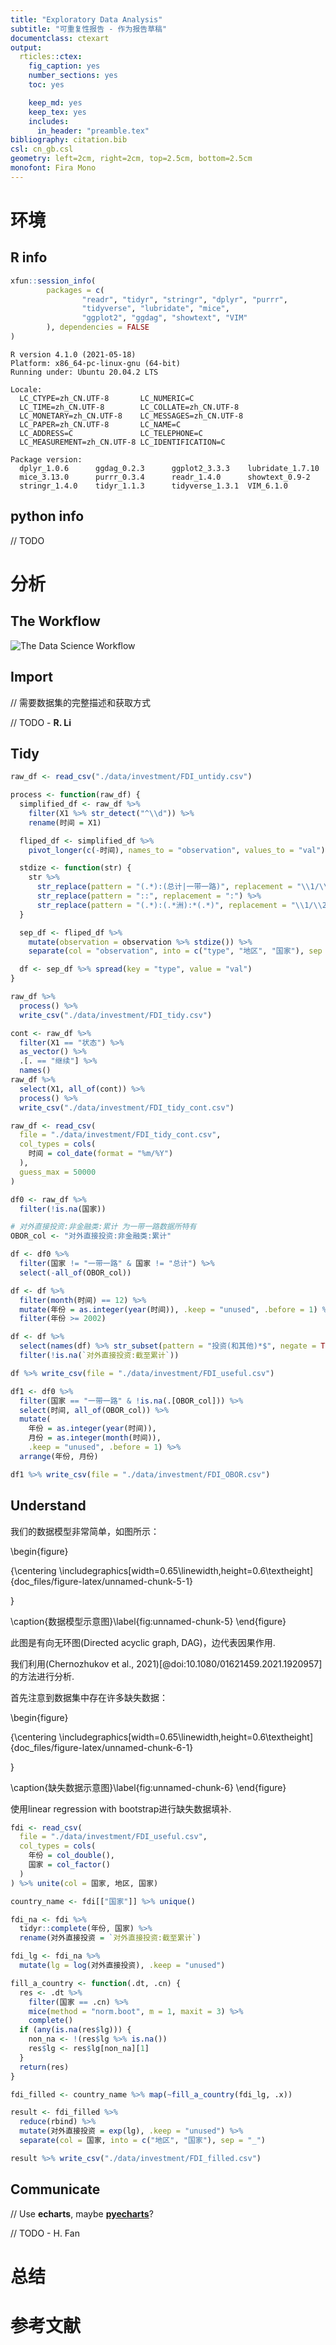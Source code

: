 ```yaml
---
title: "Exploratory Data Analysis"
subtitle: "可重复性报告 - 作为报告草稿"
documentclass: ctexart
output:
  rticles::ctex:
    fig_caption: yes
    number_sections: yes
    toc: yes

    keep_md: yes
    keep_tex: yes
    includes:
      in_header: "preamble.tex"
bibliography: citation.bib
csl: cn_gb.csl
geometry: left=2cm, right=2cm, top=2.5cm, bottom=2.5cm
monofont: Fira Mono
---
```


# 环境

## R info



```r
xfun::session_info(
        packages = c(
                "readr", "tidyr", "stringr", "dplyr", "purrr",
                "tidyverse", "lubridate", "mice",
                "ggplot2", "ggdag", "showtext", "VIM"
        ), dependencies = FALSE
)
```

```
R version 4.1.0 (2021-05-18)
Platform: x86_64-pc-linux-gnu (64-bit)
Running under: Ubuntu 20.04.2 LTS

Locale:
  LC_CTYPE=zh_CN.UTF-8       LC_NUMERIC=C              
  LC_TIME=zh_CN.UTF-8        LC_COLLATE=zh_CN.UTF-8    
  LC_MONETARY=zh_CN.UTF-8    LC_MESSAGES=zh_CN.UTF-8   
  LC_PAPER=zh_CN.UTF-8       LC_NAME=C                 
  LC_ADDRESS=C               LC_TELEPHONE=C            
  LC_MEASUREMENT=zh_CN.UTF-8 LC_IDENTIFICATION=C       

Package version:
  dplyr_1.0.6      ggdag_0.2.3      ggplot2_3.3.3    lubridate_1.7.10
  mice_3.13.0      purrr_0.3.4      readr_1.4.0      showtext_0.9-2  
  stringr_1.4.0    tidyr_1.1.3      tidyverse_1.3.1  VIM_6.1.0       
```

## python info

// TODO

# 分析

## The Workflow

![The Data Science Workflow[^1]](workflow.png)

[^1]: This picture is from [R for Data Science](https://r4ds.had.co.nz/introduction.html) by Hadley Wickham and Garrett Grolemund, released under [CC BY-NC-ND 3.0 US](http://creativecommons.org/licenses/by-nc-nd/3.0/us/).

## Import

// 需要数据集的完整描述和获取方式

// TODO - **R. Li**

## Tidy


```r
raw_df <- read_csv("./data/investment/FDI_untidy.csv")

process <- function(raw_df) {
  simplified_df <- raw_df %>%
    filter(X1 %>% str_detect("^\\d")) %>%
    rename(时间 = X1)

  fliped_df <- simplified_df %>%
    pivot_longer(c(-时间), names_to = "observation", values_to = "val")

  stdize <- function(str) {
    str %>%
      str_replace(pattern = "(.*):(总计|一带一路)", replacement = "\\1/\\2/\\2") %>%
      str_replace(pattern = "::", replacement = ":") %>%
      str_replace(pattern = "(.*):(.*洲):*(.*)", replacement = "\\1/\\2/\\3")
  }

  sep_df <- fliped_df %>%
    mutate(observation = observation %>% stdize()) %>%
    separate(col = "observation", into = c("type", "地区", "国家"), sep = "/")

  df <- sep_df %>% spread(key = "type", value = "val")
}

raw_df %>%
  process() %>%
  write_csv("./data/investment/FDI_tidy.csv")

cont <- raw_df %>%
  filter(X1 == "状态") %>%
  as_vector() %>%
  .[. == "继续"] %>%
  names()
raw_df %>%
  select(X1, all_of(cont)) %>%
  process() %>%
  write_csv("./data/investment/FDI_tidy_cont.csv")
```


```r
raw_df <- read_csv(
  file = "./data/investment/FDI_tidy_cont.csv",
  col_types = cols(
    时间 = col_date(format = "%m/%Y")
  ),
  guess_max = 50000
)

df0 <- raw_df %>%
  filter(!is.na(国家))

# 对外直接投资:非金融类:累计 为一带一路数据所特有
OBOR_col <- "对外直接投资:非金融类:累计"

df <- df0 %>%
  filter(国家 != "一带一路" & 国家 != "总计") %>%
  select(-all_of(OBOR_col))

df <- df %>%
  filter(month(时间) == 12) %>%
  mutate(年份 = as.integer(year(时间)), .keep = "unused", .before = 1) %>%
  filter(年份 >= 2002)

df <- df %>%
  select(names(df) %>% str_subset(pattern = "投资(和其他)*$", negate = TRUE)) %>%
  filter(!is.na(`对外直接投资:截至累计`))

df %>% write_csv(file = "./data/investment/FDI_useful.csv")

df1 <- df0 %>%
  filter(国家 == "一带一路" & !is.na(.[OBOR_col])) %>%
  select(时间, all_of(OBOR_col)) %>%
  mutate(
    年份 = as.integer(year(时间)),
    月份 = as.integer(month(时间)),
    .keep = "unused", .before = 1) %>%
  arrange(年份, 月份)

df1 %>% write_csv(file = "./data/investment/FDI_OBOR.csv")
```

## Understand

我们的数据模型非常简单，如图所示：

\begin{figure}

{\centering \includegraphics[width=0.65\linewidth,height=0.6\textheight]{doc_files/figure-latex/unnamed-chunk-5-1} 

}

\caption{数据模型示意图}\label{fig:unnamed-chunk-5}
\end{figure}

此图是有向无环图(Directed acyclic graph, DAG)，边代表因果作用.

我们利用(Chernozhukov et al., 2021)[@doi:10.1080/01621459.2021.1920957]的方法进行分析.

首先注意到数据集中存在许多缺失数据：

\begin{figure}

{\centering \includegraphics[width=0.65\linewidth,height=0.6\textheight]{doc_files/figure-latex/unnamed-chunk-6-1} 

}

\caption{缺失数据示意图}\label{fig:unnamed-chunk-6}
\end{figure}

使用linear regression with bootstrap进行缺失数据填补.


```r
fdi <- read_csv(
  file = "./data/investment/FDI_useful.csv",
  col_types = cols(
    年份 = col_double(),
    国家 = col_factor()
  )
) %>% unite(col = 国家, 地区, 国家)

country_name <- fdi[["国家"]] %>% unique()

fdi_na <- fdi %>%
  tidyr::complete(年份, 国家) %>%
  rename(对外直接投资 = `对外直接投资:截至累计`)

fdi_lg <- fdi_na %>%
  mutate(lg = log(对外直接投资), .keep = "unused")

fill_a_country <- function(.dt, .cn) {
  res <- .dt %>%
    filter(国家 == .cn) %>%
    mice(method = "norm.boot", m = 1, maxit = 3) %>%
    complete()
  if (any(is.na(res$lg))) {
    non_na <- !(res$lg %>% is.na())
    res$lg <- res$lg[non_na][1]
  }
  return(res)
}

fdi_filled <- country_name %>% map(~fill_a_country(fdi_lg, .x))

result <- fdi_filled %>%
  reduce(rbind) %>%
  mutate(对外直接投资 = exp(lg), .keep = "unused") %>%
  separate(col = 国家, into = c("地区", "国家"), sep = "_")

result %>% write_csv("./data/investment/FDI_filled.csv")
```



## Communicate

// Use **echarts**, maybe [**pyecharts**](https://github.com/pyecharts)?

// TODO - H. Fan

# 总结

# 参考文献

